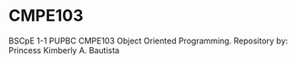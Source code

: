 # CMPE103
BSCpE 1-1 PUPBC CMPE103 Object Oriented Programming. Repository by: Princess Kimberly A. Bautista
